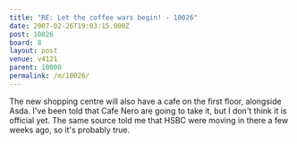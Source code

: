 ```yaml
---
title: "RE: Let the coffee wars begin! - 10026"
date: 2007-02-26T19:03:15.000Z
post: 10026
board: 8
layout: post
venue: v4121
parent: 10000
permalink: /m/10026/
---
```

The new shopping centre will also have a cafe on the first floor, alongside Asda.  I've been told that Cafe Nero are going to take it, but I don't think it is official yet.  The same source told me that HSBC were moving in there a few weeks ago, so it's probably true.
